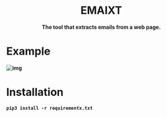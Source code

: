 <h1 align="center"><b>EMAIXT<b></h1>
<p align="center"><b>The tool that extracts emails from a web page.</b></p>

# Example
![img](https://github.com/uxcardoso/emaixt/blob/master/img/screen.png?raw=false)

# Installation
```console
pip3 install -r requirementx.txt
```